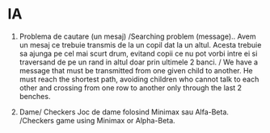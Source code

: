 # IA

1. Problema de  cautare (un mesaj) /Searching problem (message)..
Avem un mesaj ce trebuie transmis de la un copil dat la un altul. Acesta trebuie sa ajunga pe cel mai scurt drum, evitand copii ce nu pot vorbi intre ei si traversand de pe un rand in altul doar prin ultimele 2 banci. / We have a message that must be transmitted from one given child to another. He must reach the shortest path, avoiding children who cannot talk to each other and crossing from one row to another only through the last 2 benches.

2. Dame/ Checkers
Joc de dame folosind Minimax sau Alfa-Beta. /Checkers game using Minimax or Alpha-Beta.


